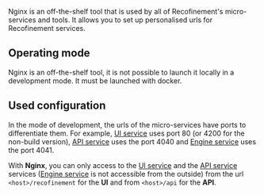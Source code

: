 Nginx is an off-the-shelf tool that is used by all of Recofinement's micro-services and tools. It allows you to set up personalised urls for Recofinement services.

## Operating mode

Nginx is an off-the-shelf tool, it is not possible to launch it locally in a development mode. It must be launched with docker.

## Used configuration

In the mode of development, the urls of the micro-services have ports to differentiate them. For example, [UI service](../ui) uses port 80 (or 4200 for the non-build version), [API service](../api) uses the port 4040 and [Engine service](../engine) uses the port 4041.

With __Nginx__, you can only access to the [UI service](../ui) and the [API service](../api) services ([Engine service](../engine) is not accessible from the outside) from the url `<host>/recofinement` for the __UI__ and from `<host>/api` for the __API__.
